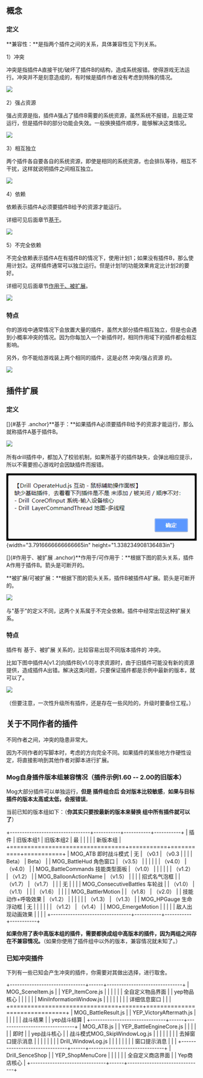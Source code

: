 ## 概念

### 定义

**兼容性：**是指两个插件之间的关系，具体兼容性见下列关系。

1）冲突

冲突是指插件A直接干扰/破坏了插件B的结构，造成系统报错。使得游戏无法运行。冲突并不是刻意造成的，有时候是插件作者没有考虑到特殊的情况。

![](./MediaFolder/media/image1.emf)

2）强占资源

强占资源是指，插件A强占了插件B需要的系统资源，虽然系统不报错，且能正常运行，但是插件B的部分功能会失效。一般换换插件顺序，能够解决这类情况。

![](./MediaFolder/media/image2.emf)

3）相互独立

两个插件各自要各自的系统资源，即使是相同的系统资源，也会排队等待，相互不干扰，这样就说明插件之间相互独立。

![](./MediaFolder/media/image3.emf)

4）依赖

依赖表示插件A必须要插件B给予的资源才能运行。

详细可见后面章节[基于](#基于)。

![](./MediaFolder/media/image4.emf)

5）不完全依赖

不完全依赖表示插件A在有插件B的情况下，使用计划1；如果没有插件B，那么使用计划2。这样插件通常可以独立运行。但是计划1的功能效果肯定比计划2的要好。

详细可见后面章节[作用于、被扩展](#作用于、被扩展)。

![](./MediaFolder/media/image5.emf)

### 特点

你的游戏中通常情况下会放置大量的插件，虽然大部分插件相互独立，但是也会遇到小概率冲突的情况。因为你每加入一个新插件时，相同作用域下的插件都会相互影响。

另外，你不能给游戏装上两个相同的插件，这是必然 冲突/强占资源 的。

![](./MediaFolder/media/image6.emf)

## 插件扩展

### 定义

[]{#基于
.anchor}**基于：**如果插件A必须要插件B给予的资源才能运行，那么就称插件A基于插件B。

![](./MediaFolder/media/image7.emf)

所有drill插件中，都加入了校验机制，如果所基于的插件缺失，会弹出相应提示，所以不需要担心游戏时会因缺插件而报错。

![](./MediaFolder/media/image8.png){width="3.7916666666666665in"
height="1.338234908136483in"}

[]{#作用于、被扩展
.anchor}**作用于/可作用于：**根据下图的箭头关系，插件A作用于插件B。箭头是可断开的。

**被扩展/可被扩展：**根据下图的箭头关系，插件B被插件A扩展。箭头是可断开的。

![](./MediaFolder/media/image9.emf)

与"基于"的定义不同，这两个关系属于不完全依赖。插件中经常出现这种扩展关系。

### 特点

插件有 基于、被扩展 关系的，比较容易出现不同版本插件的 冲突。

比如下图中插件A\[v1.2\]向插件B\[v1.0\]寻求资源时，由于旧插件可能没有新的资源提供，造成插件A出错。解决这类问题，只要保证插件都是示例中最新的版本，就可以了。

![](./MediaFolder/media/image10.emf)

（但要注意，一次性升级所有插件，还是存在一些风险的，升级时要备份工程。）

## 关于不同作者的插件

不同作者之间，冲突的隐患非常大。

因为不同作者的写脚本时，考虑的方向完全不同。如果插件的某些地方作硬性设定，将直接影响到其他作者对脚本进行扩展。

### Mog自身插件版本组兼容情况（插件示例1.60 -- 2.00的旧版本）

Mog大部分插件可以单独运行，**但是 插件组合后
会对版本比较敏感**，**如果与目标插件的版本太高或太低，会报错误**。

当前已知的版本组如下：（**你其实只要按最新的版本来替换
组中所有插件就可以了**）

+---------------------------------+-----------+-----------+-----------+
| 插件                            | 旧版本组1 | 旧版本组2 | 最        |
|                                 |           |           | 新版本组  |
+=================================+===========+===========+===========+
| MOG_ATB 即时战斗模式            | 无        | （v0.1    | （v0.3    |
|                                 |           | Beta）    | Beta）    |
| MOG_BattleHud 角色窗口          | （v3.5）  |           |           |
|                                 |           | （v4.0）  | （v4.0）  |
| MOG_BattleCommands 技能类型面板 | （v1.0）  |           |           |
|                                 |           | （v1.2）  | （v1.2）  |
| MOG_BalloonActionName           | （v1.5）  |           |           |
| 招式名气泡框                    |           | （v1.7）  | （v1.7）  |
|                                 | 无        |           |           |
| MOG_ConsecutiveBattles 车轮战   |           | （v1.0）  | （v1.1）  |
|                                 | （v1.6）  |           |           |
| MOG_BattlerMotion               |           | （v1.8）  | （v2.0）  |
| 技能动作+呼吸效果               | （v1.2）  |           |           |
|                                 |           | （v1.3）  | （v1.3）  |
| MOG_HPGauge 生命浮动框          | 无        |           |           |
|                                 |           | （v1.2）  | （v1.4）  |
| MOG_EmergeMotion                |           |           |           |
| 敌人出现动画效果                |           |           |           |
+---------------------------------+-----------+-----------+-----------+

**如果你用了表中高版本组的插件，需要都换成组中高版本的插件，因为两组之间存在不兼容情况。**（如果你使用了插件组中以外的版本，兼容情况就未知了。）

### 已知冲突插件

下列有一些已知会产生冲突的插件，你需要对其做出选择，进行取舍。

+-------------------------------+------+-------------------------------+
| MOG_SceneItem.js              |      | YEP_ItemCore.js               |
|                               |      |                               |
| 全自定义物品界面              |      | yep物品核心                   |
|                               |      |                               |
| MiniInformationWindow.js      |      |                               |
|                               |      |                               |
| 详细信息窗口                  |      |                               |
+===============================+======+===============================+
| MOG_BattleResult.js           |      | YEP_VictoryAftermath.js       |
|                               |      |                               |
| 战斗结果                      |      | yep战斗结算                   |
+-------------------------------+------+-------------------------------+
| MOG_ATB.js                    |      | YEP_BattleEngineCore.js       |
|                               |      |                               |
| 即时                          |      | yep战斗核心                   |
| 战斗模式MOG_SkipWindowLog.js  |      |                               |
|                               |      |                               |
| 去掉窗口提示消息              |      |                               |
|                               |      |                               |
| Drill_WindowLog.js            |      |                               |
|                               |      |                               |
| 窗口提示消息                  |      |                               |
+-------------------------------+------+-------------------------------+
| Drill_SenceShop               |      | YEP_ShopMenuCore              |
|                               |      |                               |
| 全自定义商店界面              |      | Yep商店核心                   |
+-------------------------------+------+-------------------------------+
